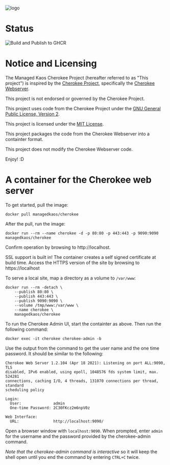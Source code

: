 ![logo](https://raw.githubusercontent.com/managedkaos/cherokee/master/img/cherokee-logo.png)

# Status
![Build and Publish to GHCR](https://github.com/managedkaos/cherokee/actions/workflows/publish-image-to-ghcr.yml/badge.svg)

# Notice and Licensing
The Managed Kaos Cherokee Project (hereafter referred to as "This project") is inspired by the [Cherokee Project](https://github.com/cherokee), specifically the [Cherokee Webserver](https://github.com/cherokee/webserver).

This project is not endorsed or governed by the Cherokee Project.  

This project uses code from the Cherokee Project under the [GNU General Public License, Version 2](https://github.com/cherokee/webserver/blob/master/COPYING).

This project is licensed under the [MIT License](https://github.com/managedkaos/cherokee/blob/main/LICENSE).

This project packages the code from the Cherokee Webserver into a containter format. 

This project does not modify the Cherokee Webserver code.

Enjoy! :D

# A container for the Cherokee web server
To get started, pull the image:

```
docker pull managedkaos/cherokee
```

After the pull, run the image:

```
docker run --rm --name cherokee -d -p 80:80 -p 443:443 -p 9090:9090 managedkaos/cherokee
```

Confirm operation by browsing to http://localhost.

SSL support is built in!  The container creates a self signed certificate at build time.  Access the HTTPS version of the site by browsing to https://localhost

To serve a local site, map a directory as a volume to `/var/www`:

```
docker run --rm -detach \
    --publish 80:80 \
    --publish 443:443 \
    --publish 9090:9090 \
    --volume /tmp/www:/var/www \
    --name cherokee \
    managedkaos/cherokee
```

To run the Cherokee Admin UI, start the containter as above. Then run the following command:

```
docker exec -it cherokee cherokee-admin -b
```

Use the output from the command to get the user name and the one time password.  It should be similar to the following:

```
Cherokee Web Server 1.2.104 (Apr 18 2021): Listening on port ALL:9090, TLS
disabled, IPv6 enabled, using epoll, 1048576 fds system limit, max. 524281
connections, caching I/O, 4 threads, 131070 connections per thread, standard
scheduling policy

Login:
  User:              admin
  One-time Password: 2C30FKcz2m6npV0z

Web Interface:
  URL:               http://localhost:9090/
```

Open a browser window with `localhost:9090`.  When prompted, enter `admin` for the username and the password provided by the cherokee-admin command.

*Note that the cherokee-admin command is interactive* so it will keep the shell open until you end the command by entering `CTRL+C` twice.

